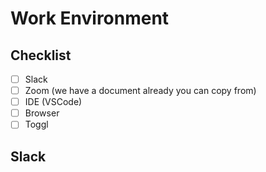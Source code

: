 ﻿# Work Environment
## Checklist
- [ ] Slack
- [ ] Zoom (we have a document already you can copy from)
- [ ] IDE (VSCode)
- [ ] Browser
- [ ] Toggl

## Slack

